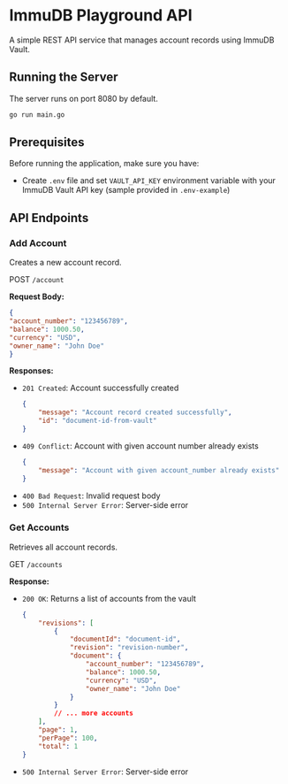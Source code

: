 # ImmuDB Playground API

A simple REST API service that manages account records using ImmuDB Vault.

## Running the Server

The server runs on port 8080 by default.
```bash
go run main.go
```

## Prerequisites

Before running the application, make sure you have:
- Create `.env` file and set `VAULT_API_KEY` environment variable with your ImmuDB Vault API key (sample provided in `.env-example`)

## API Endpoints

### Add Account
Creates a new account record.

POST `/account`

**Request Body:**

```json
{
"account_number": "123456789",
"balance": 1000.50,
"currency": "USD",
"owner_name": "John Doe"
}
```

**Responses:**
- `201 Created`: Account successfully created
  ```json
  {
      "message": "Account record created successfully",
      "id": "document-id-from-vault"
  }
  ```
- `409 Conflict`: Account with given account number already exists
  ```json
  {
      "message": "Account with given account_number already exists"
  }
  ```
- `400 Bad Request`: Invalid request body
- `500 Internal Server Error`: Server-side error

### Get Accounts
Retrieves all account records.

GET `/accounts`

**Response:**
- `200 OK`: Returns a list of accounts from the vault
  ```json
  {
      "revisions": [
          {
              "documentId": "document-id",
              "revision": "revision-number",
              "document": {
                  "account_number": "123456789",
                  "balance": 1000.50,
                  "currency": "USD",
                  "owner_name": "John Doe"
              }
          }
          // ... more accounts
      ],
      "page": 1,
      "perPage": 100,
      "total": 1
  }
  ```
- `500 Internal Server Error`: Server-side error